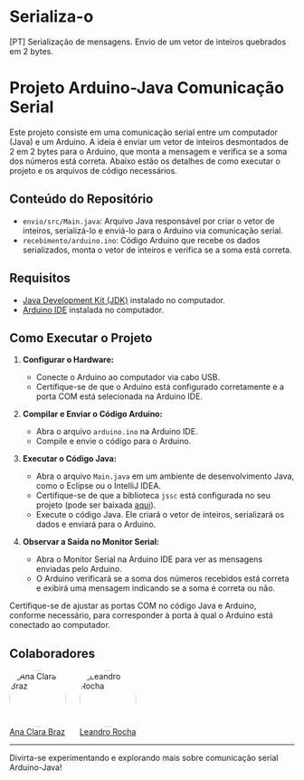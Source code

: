 # Serializa-o
[PT] Serialização de mensagens. Envio de um vetor de inteiros quebrados em 2 bytes.
# Projeto Arduino-Java Comunicação Serial

Este projeto consiste em uma comunicação serial entre um computador (Java) e um Arduino. A ideia é enviar um vetor de inteiros desmontados de 2 em 2 bytes para o Arduino, que monta a mensagem e verifica se a soma dos números está correta. Abaixo estão os detalhes de como executar o projeto e os arquivos de código necessários.

## Conteúdo do Repositório

- `envio/src/Main.java`: Arquivo Java responsável por criar o vetor de inteiros, serializá-lo e enviá-lo para o Arduino via comunicação serial.
- `recebimento/arduino.ino`: Código Arduino que recebe os dados serializados, monta o vetor de inteiros e verifica se a soma está correta.

## Requisitos

- [Java Development Kit (JDK)](https://www.oracle.com/java/technologies/javase-jdk15-downloads.html) instalado no computador.
- [Arduino IDE](https://www.arduino.cc/en/Main/Software) instalada no computador.

## Como Executar o Projeto

1. **Configurar o Hardware:**
   - Conecte o Arduino ao computador via cabo USB.
   - Certifique-se de que o Arduino está configurado corretamente e a porta COM está selecionada na Arduino IDE.

2. **Compilar e Enviar o Código Arduino:**
   - Abra o arquivo `arduino.ino` na Arduino IDE.
   - Compile e envie o código para o Arduino.

3. **Executar o Código Java:**
   - Abra o arquivo `Main.java` em um ambiente de desenvolvimento Java, como o Eclipse ou o IntelliJ IDEA.
   - Certifique-se de que a biblioteca `jssc` está configurada no seu projeto (pode ser baixada [aqui](https://github.com/java-native/jssc)).
   - Execute o código Java. Ele criará o vetor de inteiros, serializará os dados e enviará para o Arduino.

4. **Observar a Saída no Monitor Serial:**
   - Abra o Monitor Serial na Arduino IDE para ver as mensagens enviadas pelo Arduino.
   - O Arduino verificará se a soma dos números recebidos está correta e exibirá uma mensagem indicando se a soma é correta ou não.

Certifique-se de ajustar as portas COM no código Java e Arduino, conforme necessário, para corresponder à porta à qual o Arduino está conectado ao computador.

## Colaboradores
<div style="display: inline-block; margin-right: 20px;">
  <a href="https://github.com/CacauRowe">
    <img src="https://avatars.githubusercontent.com/u/62967461?v=4" alt="Ana Clara Braz" style="width: 100px; border-radius: 50%">
    <br>
    Ana Clara Braz
  </a>
</div>

<div style="display: inline-block;">
  <a href="https://github.com/LeandroRochAlg">
    <img src="https://avatars.githubusercontent.com/u/87719561?v=4" alt="Leandro Rocha" style="width: 100px; border-radius: 50%">
    <br>
    Leandro Rocha
  </a>
</div>

<hr>

Divirta-se experimentando e explorando mais sobre comunicação serial Arduino-Java!